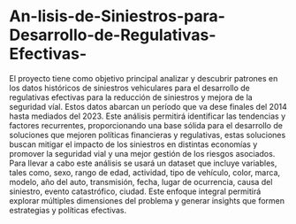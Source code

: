 # An-lisis-de-Siniestros-para-Desarrollo-de-Regulativas-Efectivas-

El proyecto tiene como objetivo principal analizar y descubrir patrones en los datos históricos de siniestros vehiculares para el desarrollo de regulativas efectivas para la reducción de siniestros y mejora de la seguridad víal. Estos datos abarcan un período que va dese finales del 2014 hasta mediados del 2023. Este análisis permitirá identificar las tendencias y factores recurrentes, proporcionando una base sólida para el desarrollo de soluciones que mejoren políticas financieras y regulativas, estas soluciones buscan mitigar el impacto de los siniestros en distintas economías y promover la seguridad vial y una mejor gestión de los riesgos asociados. Para llevar a cabo este análisis se usará un dataset que incluye variables, tales como, sexo, rango de edad, actividad, tipo de vehículo, color, marca, modelo, año del auto, transmisión, fecha, lugar de ocurrencia, causa del siniestro, evento catastrófico, ciudad. Este enfoque integral permitirá explorar múltiples dimensiones del problema y generar insights que formen estrategias y políticas efectivas. 
